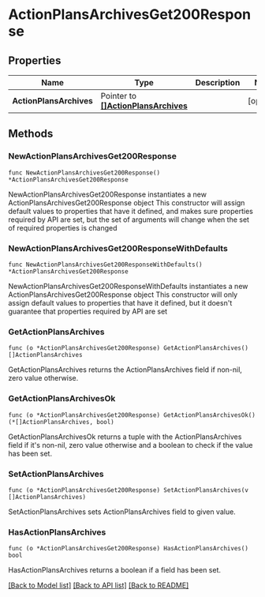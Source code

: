 # ActionPlansArchivesGet200Response

## Properties

Name | Type | Description | Notes
------------ | ------------- | ------------- | -------------
**ActionPlansArchives** | Pointer to [**[]ActionPlansArchives**](ActionPlansArchives.md) |  | [optional] 

## Methods

### NewActionPlansArchivesGet200Response

`func NewActionPlansArchivesGet200Response() *ActionPlansArchivesGet200Response`

NewActionPlansArchivesGet200Response instantiates a new ActionPlansArchivesGet200Response object
This constructor will assign default values to properties that have it defined,
and makes sure properties required by API are set, but the set of arguments
will change when the set of required properties is changed

### NewActionPlansArchivesGet200ResponseWithDefaults

`func NewActionPlansArchivesGet200ResponseWithDefaults() *ActionPlansArchivesGet200Response`

NewActionPlansArchivesGet200ResponseWithDefaults instantiates a new ActionPlansArchivesGet200Response object
This constructor will only assign default values to properties that have it defined,
but it doesn't guarantee that properties required by API are set

### GetActionPlansArchives

`func (o *ActionPlansArchivesGet200Response) GetActionPlansArchives() []ActionPlansArchives`

GetActionPlansArchives returns the ActionPlansArchives field if non-nil, zero value otherwise.

### GetActionPlansArchivesOk

`func (o *ActionPlansArchivesGet200Response) GetActionPlansArchivesOk() (*[]ActionPlansArchives, bool)`

GetActionPlansArchivesOk returns a tuple with the ActionPlansArchives field if it's non-nil, zero value otherwise
and a boolean to check if the value has been set.

### SetActionPlansArchives

`func (o *ActionPlansArchivesGet200Response) SetActionPlansArchives(v []ActionPlansArchives)`

SetActionPlansArchives sets ActionPlansArchives field to given value.

### HasActionPlansArchives

`func (o *ActionPlansArchivesGet200Response) HasActionPlansArchives() bool`

HasActionPlansArchives returns a boolean if a field has been set.


[[Back to Model list]](../README.md#documentation-for-models) [[Back to API list]](../README.md#documentation-for-api-endpoints) [[Back to README]](../README.md)


